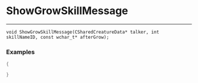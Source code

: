 # ShowGrowSkillMessage
---
```
void ShowGrowSkillMessage(CSharedCreatureData* talker, int skillNameID, const wchar_t* afterGrow);
```

### Examples
```cpp - C++
{

}
```
